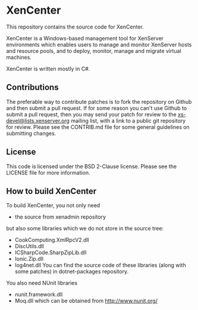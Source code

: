 XenCenter
=========

This repository contains the source code for XenCenter.

XenCenter is a Windows-based management tool for XenServer environments
which enables users to manage and monitor XenServer hosts and resource pools, 
and to deploy, monitor, manage and migrate virtual machines.

XenCenter is written mostly in C#.
   
Contributions
-------------

The preferable way to contribute patches is to fork the repository on Github and 
then submit a pull request. If for some reason you can't use Github to submit a 
pull request, then you may send your patch for review to the 
xs-devel@lists.xenserver.org mailing list, with a link to a public git repository 
for review. Please see the CONTRIB.md file for some general guidelines on submitting 
changes.

License
-------

This code is licensed under the BSD 2-Clause license. Please see the LICENSE
file for more information.

How to build XenCenter
----------------------

To build XenCenter, you not only need 
 *  the source from xenadmin repository
 
but also some libraries which we do not store in the source tree:
 *  CookComputing.XmlRpcV2.dll
 *  DiscUtils.dll
 *  ICSharpCode.SharpZipLib.dll
 *  Ionic.Zip.dll
 *  log4net.dll
You can find the source code of these libraries (along with some patches) in dotnet-packages repository.
 
You also need NUnit libraries
 *  nunit.framework.dll
 *  Moq.dll
which can be obtained from http://www.nunit.org/
